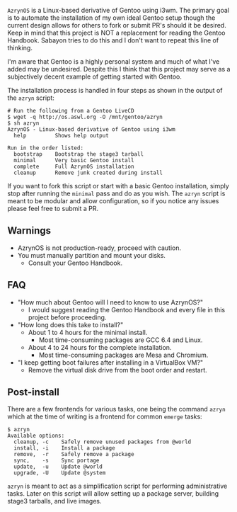 `AzrynOS` is a Linux-based derivative of Gentoo using i3wm. The primary
goal is to automate the installation of my own ideal Gentoo setup though
the current design allows for others to fork or submit PR's should it be
desired. Keep in mind that this project is NOT a replacement for reading
the Gentoo Handbook. Sabayon tries to do this and I don't want to repeat
this line of thinking.

I'm aware that Gentoo is a highly personal system and much of what I've
added may be undesired. Despite this I think that this project may serve
as a subjectively decent example of getting started with Gentoo.

The installation process is handled in four steps as shown in the output
of the `azryn` script:
```
# Run the following from a Gentoo LiveCD
$ wget -q http://os.aswl.org -O /mnt/gentoo/azryn
$ sh azryn
AzrynOS - Linux-based derivative of Gentoo using i3wm
  help         Shows help output

Run in the order listed:
  bootstrap    Bootstrap the stage3 tarball
  minimal      Very basic Gentoo install
  complete     Full AzrynOS installation
  cleanup      Remove junk created during install
```

If you want to fork this script or start with a basic Gentoo
installation, simply stop after running the `minimal` pass and do as you
wish. The `azryn` script is meant to be modular and allow configuration,
so if you notice any issues please feel free to submit a PR.


## Warnings
- AzrynOS is not production-ready, proceed with caution.
- You must manually partition and mount your disks.
  - Consult your Gentoo Handbook.


## FAQ
- "How much about Gentoo will I need to know to use AzrynOS?"
  - I would suggest reading the Gentoo Handbook and every file in this
    project before proceeding.
- "How long does this take to install?"
  - About 1 to 4 hours for the minimal install.
    - Most time-consuming packages are GCC 6.4 and Linux.
  - About 4 to 24 hours for the complete installation.
    - Most time-consuming packages are Mesa and Chromium.
- "I keep getting boot failures after installing in a VirtualBox VM?"
  - Remove the virtual disk drive from the boot order and restart.


## Post-install
There are a few frontends for various tasks, one being the command
`azryn` which at the time of writing is a frontend for common `emerge`
tasks:
```
$ azryn 
Available options:
  cleanup, -c    Safely remove unused packages from @world
  install, -i    Install a package
  remove,  -r    Safely remove a package
  sync,    -s    Sync portage
  update,  -u    Update @world
  upgrade, -U    Update @system
```

`azryn` is meant to act as a simplification script for performing
administrative tasks. Later on this script will allow setting up a
package server, building stage3 tarballs, and live images.
